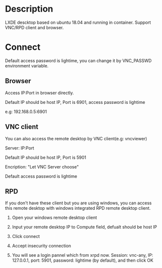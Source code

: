 # Description
LXDE descktop based on ubuntu 18.04 and running in container. Support VNC/RPD client and browser.

# Connect
Default access password is lightime, you can change it by VNC_PASSWD environment variable.

## Browser
Access IP:Port in browser directly.

Default IP should be host IP, Port is 6901, access password is lightime

e.g: 192.168.0.5:6901


## VNC client
You can also access the remote desktop by VNC client(e.g: vncviewer)

Server: IP:Port

 Default IP should be host IP, Port is 5901
 
Encription: "Let VNC Server choose"

Default access password is lightime

## RPD
If you don't have these client but you are using windows, you can access this remote desktop with windows integrated RPD remote desktop client.

1. Open your windows remote desktop client

2. Input your remote desktop IP to Compute field, defualt should be host IP

3. Click connect

4. Accept insecurity connection

5. You will see a login pannel which from xrpd now. Session: vnc-any, IP: 127.0.0.1, port: 5901, password: lightime (by default), and then click OK

